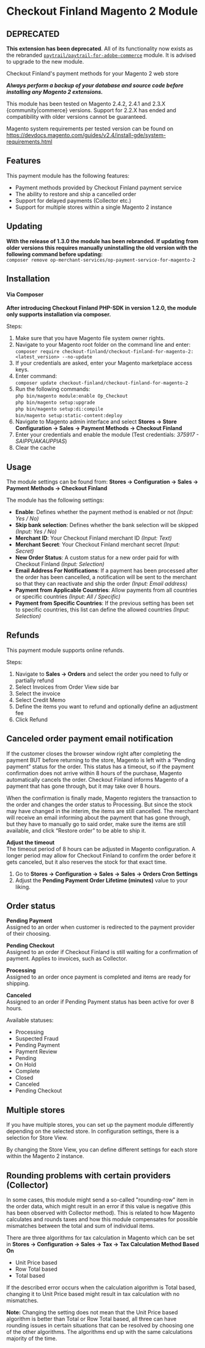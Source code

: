 # Checkout Finland Magento 2 Module

## DEPRECATED

**This extension has been deprecated**.  All of its functionality now exists as the rebranded 
[`paytrail/paytrail-for-adobe-commerce`](https://github.com/paytrail/paytrail-for-adobe-commerce) module. 
It is advised to upgrade to the new module.

Checkout Finland's payment methods for your Magento 2 web store

***Always perform a backup of your database and source code before installing any Magento 2 extensions.***

This module has been tested on Magento 2.4.2, 2.4.1 and 2.3.X {community|commerce} versions. Support for 2.2.X has ended and compatibility with older versions cannot be guaranteed.

Magento system requirements per tested version can be found on https://devdocs.magento.com/guides/v2.4/install-gde/system-requirements.html

## Features
This payment module has the following features:
- Payment methods provided by Checkout Finland payment service
- The ability to restore and ship a cancelled order
- Support for delayed payments (Collector etc.)
- Support for multiple stores within a single Magento 2 instance

## Updating

<b>With the release of 1.3.0 the module has been rebranded. If updating from older versions this requires manually uninstalling the old version with the following command before updating:</b><br/>
```composer remove op-merchant-services/op-payment-service-for-magento-2```

## Installation

#### Via Composer

<b>After introducing Checkout Finland PHP-SDK in version 1.2.0, the module only supports installation via composer.</b>

Steps:
1. Make sure that you have Magento file system owner rights.
2. Navigate to your Magento root folder on the command line and enter: <br/>```composer require checkout-finland/checkout-finland-for-magento-2:<latest_version> --no-update```
3. If your credentials are asked, enter your Magento marketplace access keys.
4. Enter command: <br/> ```composer update checkout-finland/checkout-finland-for-magento-2```
5. Run the following commands: <br/> ``` php bin/magento module:enable Op_Checkout ``` <br/> ```php bin/magento setup:upgrade``` <br/>```php bin/magento setup:di:compile``` <br/>```bin/magento setup:static-content:deploy``` 
6. Navigate to Magento admin interface and select __Stores -> Store Configuration -> Sales -> Payment Methods -> Checkout Finland__
7. Enter your credentials and enable the module (Test credentials: _375917 - SAIPPUAKAUPPIAS_)
8. Clear the cache 

## Usage
The module settings can be found from:
__Stores -> Configuration -> Sales -> Payment Methods -> Checkout Finland__

The module has the following settings:
- __Enable__: Defines whether the payment method is enabled or not *(Input: Yes / No)*
- __Skip bank selection__: Defines whether the bank selection will be skipped *(Input: Yes / No)*
- __Merchant ID__: Your Checkout Finland merchant ID *(Input: Text)*
- __Merchant Secret__: Your Checkout Finland merchant secret *(Input: Secret)*
- __New Order Status__: A custom status for a new order paid for with Checkout Finland *(Input: Selection)*
- __Email Address For Notifications__: If a payment has been processed after the order has been cancelled, a notification will be sent to the merchant so that they can reactivate and ship the order *(Input: Email address)* 
- __Payment from Applicable Countries__: Allow payments from all countries or specific countries *(Input: All / Specific)*
- __Payment from Specific Countries__: If the previous setting has been set to specific countries, this list can define the allowed countries *(Input: Selection)*

## Refunds
This payment module supports online refunds.

Steps:
1. Navigate to __Sales -> Orders__ and select the order you need to fully or partially refund
2. Select Invoices from Order View side bar
3. Select the invoice
4. Select Credit Memo
5. Define the items you want to refund and optionally define an adjustment fee
6. Click Refund

## Canceled order payment email notification
If the customer closes the browser window right after completing the payment BUT before returning to the store, Magento is left with a “Pending payment” status for the order. This status has a timeout, so if the payment confirmation does not arrive within 8 hours of the purchase, Magento automatically cancels the order. Checkout Finland informs Magento of a payment that has gone through, but it may take over 8 hours.

When the confirmation is finally made, Magento registers the transaction to the order and changes the order status to Processing. But since the stock may have changed in the interim, the items are still cancelled. The merchant will receive an email informing about the payment that has gone through, but they have to manually go to said order, make sure the items are still available, and click “Restore order” to be able to ship it.

__Adjust the timeout__<br/>
The timeout period of 8 hours can be adjusted in Magento configuration. A longer period may allow for Checkout Finland to confirm the order before it gets canceled, but it also reserves the stock for that exact time.
1. Go to __Stores -> Configuration -> Sales -> Sales -> Orders Cron Settings__
2. Adjust the __Pending Payment Order Lifetime (minutes)__ value to your liking.

## Order status
__Pending Payment__<br/>
Assigned to an order when customer is redirected to the payment provider of their choosing.

__Pending Checkout__<br/>
Assigned to an order if Checkout Finland is still waiting for a confirmation of payment. Applies to invoices, such as Collector.

__Processing__<br/>
Assigned to an order once payment is completed and items are ready for shipping.

__Canceled__<br/>
Assigned to an order if Pending Payment status has been active for over 8 hours.

Available statuses:
- Processing
- Suspected Fraud
- Pending Payment
- Payment Review
- Pending
- On Hold
- Complete
- Closed
- Canceled
- Pending Checkout

## Multiple stores
If you have multiple stores, you can set up the payment module differently depending on the selected store. In configuration settings, there is a selection for Store View.

By changing the Store View, you can define different settings for each store within the Magento 2 instance.

## Rounding problems with certain providers (Collector)

In some cases, this module might send a so-called "rounding-row" item in the order data, which might result in an error if this value is negative (this has been observed with Collector method). This is related to how Magento calculates and rounds taxes and how this module compensates for possible mismatches between the total and sum of individual items.

There are three algorithms for tax calculation in Magento which can be set in __Stores -> Configuration -> Sales -> Tax -> Tax Calculation Method Based On__
- Unit Price based
- Row Total based
- Total based

If the described error occurs when the calculation algorithm is Total based, changing it to Unit Price based might result in tax calculation with no mismatches. 

__Note:__ Changing the setting does not mean that the Unit Price based algorithm is better than Total or Row Total based, all three can have rounding issues in certain situations that can be resolved by choosing one of the other algorithms. The algorithms end up with the same calculations majority of the time.
